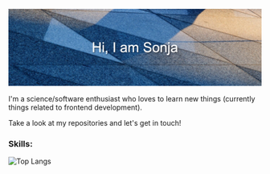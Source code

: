 ![Header image](https://raw.githubusercontent.com/SonjaElena/SonjaElena/master/header.jpeg)

I'm a science/software enthusiast who loves to learn new things (currently things related to frontend development).

Take a look at my repositories and let's get in touch!

### Skills: 

![Top Langs](https://github-readme-stats.vercel.app/api/top-langs/?username=anuraghazra&layout=compact)

